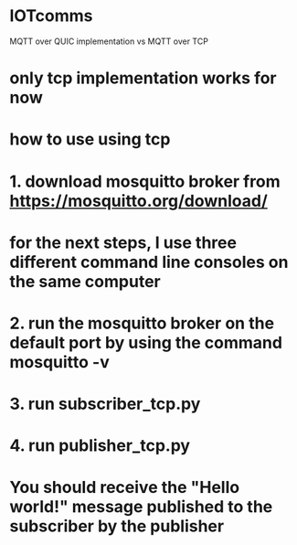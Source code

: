 # IOTcomms
MQTT over QUIC implementation vs MQTT over TCP

# only tcp implementation works for now
# how to use using tcp
# 1. download mosquitto broker from https://mosquitto.org/download/
# for the next steps, I use three different command line consoles on the same computer

# 2. run the mosquitto broker on the default port by using the command mosquitto -v
# 3. run subscriber_tcp.py 
# 4. run publisher_tcp.py 

# You should receive the "Hello world!" message published to the subscriber by the publisher 

